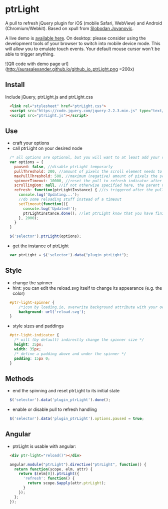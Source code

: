 # ptrLight

A pull to refresh jQuery plugin for iOS (mobile Safari, WebView) and Android (Chromium/Webkit). Based on xpull from [Slobodan Jovanovic](https://github.com/sjovanovic/xpull).

A live demo is [available here](http://aurasalexander.github.io/demo.html). On desktop: please consider using the development tools of your browser to switch into mobile device mode. This will allow you to emulate touch events. Your default mouse cursor won't be able to trigger anything.

![QR code with demo page url](http://aurasalexander.github.io/github_io_ptrLight.png =200x)

## Install

Include jQuery, ptrLight.js and ptrLight.css

```html
  <link rel="stylesheet" href="ptrLight.css">
  <script src="https://code.jquery.com/jquery-2.2.3.min.js" type="text/javascript"></script>
  <script src="ptrLight.js"></script>
```

## Use

- craft your options
- call ptrLight on your desired node

```javascript
  /* all options are optional, but you will want to at least add your refresh() handler */
  var options = {
    paused: false, //disable ptrLight temporarly
    pullThreshold: 200, //amount of pixels the scroll element needs to get pulled down by in order to execute the pull to refresh 'refresh()' function on drag stop
    maxPullThreshold: 500, //maximum (negative) amount of pixels the scroll element will be allowed to scroll down by
    spinnerTimeout: 10000, //reset the pull to refresh indicator after this amount of time
    scrollingDom: null, //if not otherwise specified here, the parent node of your selected element is assumed as the scroll element of your page
    refresh: function(ptrLightInstance) { //is triggered after the pullThreshold is exceeded
      console.log('Updating...');
      //do some reloading stuff instead of a timeout
      setTimeout(function(){
        console.log('Updated!');
        ptrLightInstance.done(); //let ptrLight know that you have finished reloading your data
      }, 2000);
    }
  }

  $('selector').ptrLight(options);
```

- get the instance of ptrLight

```javascript
  var ptrLight = $('selector').data("plugin_ptrLight");
```

## Style

- change the spinner
- hint: you can edit the reload.svg itself to change its appearance (e.g. the color)

```css
  #ptr-light-spinner {
      /*icon by loading.io, overwrite background attribute with your own loading indicator if you want*/
      background: url('reload.svg');
  }
```

- style sizes and paddings

```css
  #ptr-light-indicator {
    /* will (by default) indirectly change the spinner size */
    height: 35px;
    width: 35px;
    /* define a padding above and under the spinner */
    padding: 15px 0;
  }
```

## Methods

- end the spinning and reset ptrLight to its initial state

```javascript
  $('selector').data('plugin_ptrLight').done();
```

- enable or disable pull to refresh handling

```javascript
  $('selector').data('plugin_ptrLight').options.paused = true;
```

## Angular

- ptrLight is usable with angular:

```html
  <div ptr-light="reload()"></div>
```

```javascript
  angular.module("ptrLight").directive("ptrLight", function() {
    return function(scope, elm, attr) {
      return $(elm[0]).ptrLight({
        'refresh': function() {
          return scope.$apply(attr.ptrLight);
        }
      });
    };
  });
```
